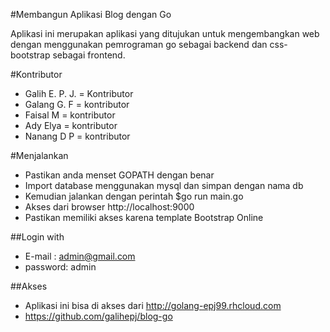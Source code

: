 #Membangun Aplikasi Blog dengan Go

Aplikasi ini merupakan aplikasi yang ditujukan untuk mengembangkan
web dengan menggunakan pemrograman go sebagai backend dan css-bootstrap sebagai frontend.

#Kontributor
- Galih E. P. J. = Kontributor
- Galang G. F = kontributor
- Faisal M = kontributor
- Ady Elya = kontributor
- Nanang D P = kontributor

#Menjalankan
- Pastikan anda menset GOPATH dengan benar
- Import database menggunakan mysql dan simpan dengan nama db
- Kemudian jalankan dengan perintah $go run main.go
- Akses dari browser http://localhost:9000
- Pastikan memiliki akses karena template Bootstrap Online

##Login with 
- E-mail  : admin@gmail.com
- password: admin

##Akses
- Aplikasi ini bisa di akses dari http://golang-epj99.rhcloud.com
- https://github.com/galihepj/blog-go
